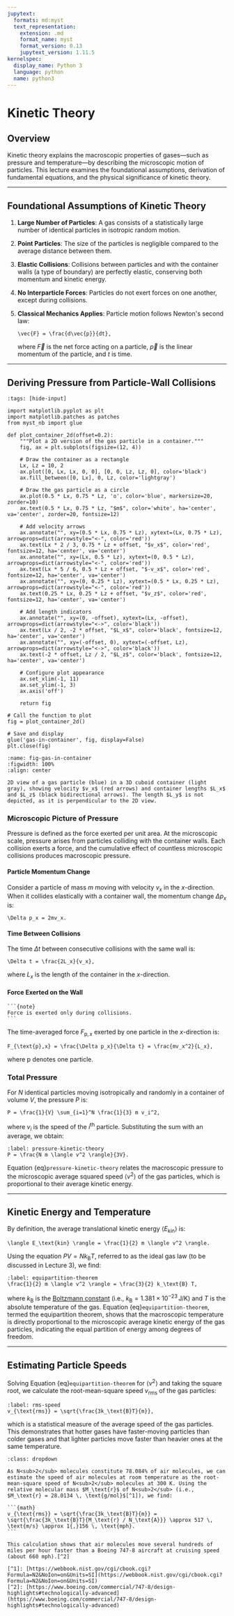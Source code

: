 ```yaml
---
jupytext:
  formats: md:myst
  text_representation:
    extension: .md
    format_name: myst
    format_version: 0.13
    jupytext_version: 1.11.5
kernelspec:
  display_name: Python 3
  language: python
  name: python3
---
```


# Kinetic Theory

## Overview

Kinetic theory explains the macroscopic properties of gases—such as pressure and temperature—by describing the microscopic motion of particles. This lecture examines the foundational assumptions, derivation of fundamental equations, and the physical significance of kinetic theory.

---

## Foundational Assumptions of Kinetic Theory

1. **Large Number of Particles**:
   A gas consists of a statistically large number of identical particles in isotropic random motion.

2. **Point Particles**:
   The size of the particles is negligible compared to the average distance between them.

3. **Elastic Collisions**:
   Collisions between particles and with the container walls (a type of boundary) are perfectly elastic, conserving both momentum and kinetic energy.

4. **No Interparticle Forces**:
   Particles do not exert forces on one another, except during collisions.

5. **Classical Mechanics Applies**:
   Particle motion follows Newton's second law:

   ```{math}
   \vec{F} = \frac{d\vec{p}}{dt},
   ```

   where $\vec{F}$ is the net force acting on a particle, $\vec{p}$ is the linear momentum of the particle, and $t$ is time.

---

## Deriving Pressure from Particle-Wall Collisions

```{code-cell} ipython3
:tags: [hide-input]

import matplotlib.pyplot as plt
import matplotlib.patches as patches
from myst_nb import glue

def plot_container_2d(offset=0.2):
    """Plot a 2D version of the gas particle in a container."""
    fig, ax = plt.subplots(figsize=(12, 4))

    # Draw the container as a rectangle
    Lx, Lz = 10, 2
    ax.plot([0, Lx, Lx, 0, 0], [0, 0, Lz, Lz, 0], color='black')
    ax.fill_between([0, Lx], 0, Lz, color='lightgray')

    # Draw the gas particle as a circle
    ax.plot(0.5 * Lx, 0.75 * Lz, 'o', color='blue', markersize=20, zorder=10)
    ax.text(0.5 * Lx, 0.75 * Lz, "$m$", color='white', ha='center', va='center', zorder=20, fontsize=12)

    # Add velocity arrows
    ax.annotate("", xy=(0.5 * Lx, 0.75 * Lz), xytext=(Lx, 0.75 * Lz), arrowprops=dict(arrowstyle="<-", color='red'))
    ax.text(Lx * 2 / 3, 0.75 * Lz + offset, "$v_x$", color='red', fontsize=12, ha='center', va='center')
    ax.annotate("", xy=(Lx, 0.5 * Lz), xytext=(0, 0.5 * Lz), arrowprops=dict(arrowstyle="<-", color='red'))
    ax.text(Lx * 5 / 6, 0.5 * Lz + offset, "$-v_x$", color='red', fontsize=12, ha='center', va='center')
    ax.annotate("", xy=(0, 0.25 * Lz), xytext=(0.5 * Lx, 0.25 * Lz), arrowprops=dict(arrowstyle="<-", color='red'))
    ax.text(0.25 * Lx, 0.25 * Lz + offset, "$v_z$", color='red', fontsize=12, ha='center', va='center')

    # Add length indicators
    ax.annotate("", xy=(0, -offset), xytext=(Lx, -offset), arrowprops=dict(arrowstyle="<->", color='black'))
    ax.text(Lx / 2, -2 * offset, "$L_x$", color='black', fontsize=12, ha='center', va='center')
    ax.annotate("", xy=(-offset, 0), xytext=(-offset, Lz), arrowprops=dict(arrowstyle="<->", color='black'))
    ax.text(-2 * offset, Lz / 2, "$L_z$", color='black', fontsize=12, ha='center', va='center')

    # Configure plot appearance
    ax.set_xlim(-1, 11)
    ax.set_ylim(-1, 3)
    ax.axis('off')

    return fig

# Call the function to plot
fig = plot_container_2d()

# Save and display
glue('gas-in-container', fig, display=False)
plt.close(fig)
```

```{glue:figure} gas-in-container
:name: fig-gas-in-container
:figwidth: 100%
:align: center

2D view of a gas particle (blue) in a 3D cuboid container (light gray), showing velocity $v_x$ (red arrows) and container lengths $L_x$ and $L_z$ (black bidirectional arrows). The length $L_y$ is not depicted, as it is perpendicular to the 2D view.
```

### Microscopic Picture of Pressure

Pressure is defined as the force exerted per unit area. At the microscopic scale, pressure arises from particles colliding with the container walls. Each collision exerts a force, and the cumulative effect of countless microscopic collisions produces macroscopic pressure.

#### Particle Momentum Change

Consider a particle of mass $m$ moving with velocity $v_x$ in the $x$-direction. When it collides elastically with a container wall, the momentum change $\Delta p_x$ is:

```{math}
\Delta p_x = 2mv_x.
```

#### Time Between Collisions

The time $\Delta t$ between consecutive collisions with the same wall is:

```{math}
\Delta t = \frac{2L_x}{v_x},
```

where $L_x$ is the length of the container in the $x$-direction.

#### Force Exerted on the Wall

````{margin}
```{note}
Force is exerted only during collisions.
```
````

The time-averaged force $F_{\text{p},x}$ exerted by one particle in the $x$-direction is:

```{math}
F_{\text{p},x} = \frac{\Delta p_x}{\Delta t} = \frac{mv_x^2}{L_x},
```

where $\text{p}$ denotes one particle.

### Total Pressure

For $N$ identical particles moving isotropically and randomly in a container of volume $V$, the pressure $P$ is:

```{math}
P = \frac{1}{V} \sum_{i=1}^N \frac{1}{3} m v_i^2,
```

where $v_i$ is the speed of the $i^{\text{th}}$ particle. Substituting the sum with an average, we obtain:

<!-- ````{important} -->
```{math}
:label: pressure-kinetic-theory
P = \frac{N m \langle v^2 \rangle}{3V}.
```

Equation {eq}`pressure-kinetic-theory` relates the macroscopic pressure to the microscopic average squared speed $\langle v^2 \rangle$ of the gas particles, which is proportional to their average kinetic energy.

---

## Kinetic Energy and Temperature

By definition, the average translational kinetic energy $\langle E_\text{kin} \rangle$ is:

```{math}
\langle E_\text{kin} \rangle = \frac{1}{2} m \langle v^2 \rangle.
```

Using the equation $PV = Nk_\text{B}T$, referred to as the ideal gas law (to be discussed in Lecture 3), we find:
<!-- Reference Lecture 3 -->

```{math}
:label: equipartition-theorem
\frac{1}{2} m \langle v^2 \rangle = \frac{3}{2} k_\text{B} T,
```

where $k_\text{B}$ is the [Boltzmann constant](https://physics.nist.gov/cgi-bin/cuu/Value?k) (i.e., $k_\text{B} = 1.381 \times 10^{-23} \, \text{J/K}$) and $T$ is the absolute temperature of the gas. Equation {eq}`equipartition-theorem`, termed the equipartition theorem, shows that the macroscopic temperature is directly proportional to the microscopic average kinetic energy of the gas particles, indicating the equal partition of energy among degrees of freedom.
<!-- Clarify degrees of freedom. -->

---

## Estimating Particle Speeds

Solving Equation {eq}`equipartition-theorem` for $\langle v^2 \rangle$ and taking the square root, we calculate the root-mean-square speed $v_{\text{rms}}$ of the gas particles:

```{math}
:label: rms-speed
v_{\text{rms}} = \sqrt{\frac{3k_\text{B}T}{m}},
```

which is a statistical measure of the average speed of the gas particles. This demonstrates that hotter gases have faster-moving particles than colder gases and that lighter particles move faster than heavier ones at the same temperature.

````{admonition} Example: Estimating the Speed of Air Molecules at Room Temperature
:class: dropdown

As N<sub>2</sub> molecules constitute 78.084% of air molecules, we can estimate the speed of air molecules at room temperature as the root-mean-square speed of N<sub>2</sub> molecules at 300 K. Using the relative molecular mass $M_\text{r}$ of N<sub>2</sub> (i.e., $M_\text{r} = 28.0134 \, \text{g/mol}$[^1]), we find:

```{math}
v_{\text{rms}} = \sqrt{\frac{3k_\text{B}T}{m}} = \sqrt{\frac{3k_\text{B}T}{M_\text{r} / N_\text{A}}} \approx 517 \, \text{m/s} \approx 1{,}156 \, \text{mph}.
```

This calculation shows that air molecules move several hundreds of miles per hour faster than a Boeing 747-8 aircraft at cruising speed (about 660 mph).[^2]

[^1]: [https://webbook.nist.gov/cgi/cbook.cgi?Formula=N2&NoIon=on&Units=SI](https://webbook.nist.gov/cgi/cbook.cgi?Formula=N2&NoIon=on&Units=SI)
[^2]: [https://www.boeing.com/commercial/747-8/design-highlights#technologically-advanced](https://www.boeing.com/commercial/747-8/design-highlights#technologically-advanced)
````

<!-- Just note that N<sub>2</sub> is actually *diatomic*. Strictly speaking, the factor of 3 in the RMS formula comes from *translational* degrees of freedom only; it remains valid for *translational speed*. Diatomic gases do have rotational (and possibly vibrational) modes, but that mainly affects *internal* energy—translation is still 3D motion. -->
